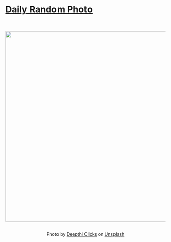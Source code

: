 # [Daily Random Photo](https://www.dailyrandomphoto.com/)

<div align="center">
  <br>
  <br>
  <a href="https://www.dailyrandomphoto.com/p/2024/2024-06-22/"><img src="https://images.unsplash.com/photo-1716339140080-be256d3270ce?crop=entropy&cs=tinysrgb&fit=max&fm=jpg&ixid=M3w3NzUwOHwwfDF8cmFuZG9tfHx8fHx8fHx8MTcxOTAxNjMzM3w&ixlib=rb-4.0.3&q=80&w=1080" width="600px"></a>
  <br>
  <br>
  <p class="has-text-grey">Photo by <a href="https://unsplash.com/@switchinglanes?utm_source=Daily%20Random%20Photo&amp;utm_medium=referral" target="_blank" rel="noopener noreferrer">Deepthi Clicks</a> on <a href="https://unsplash.com/photos/a-group-of-sliced-oranges-sitting-on-top-of-a-table-hWQoKSYtolM?utm_source=Daily%20Random%20Photo&amp;utm_medium=referral" target="_blank" rel="noopener noreferrer">Unsplash</a></p>
</div>

